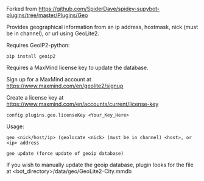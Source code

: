 Forked from https://github.com/SpiderDave/spidey-supybot-plugins/tree/master/Plugins/Geo

Provides geographical information from an ip address, hostmask, nick (must be in channel), or url using GeoLite2.

Requires GeoIP2-python:
```
pip install geoip2
```

Requires a MaxMind license key to update the database.

Sign up for a MaxMind account at https://www.maxmind.com/en/geolite2/signup

Create a license key at https://www.maxmind.com/en/accounts/current/license-key

```
config plugins.geo.licenseKey <Your_Key_Here>
```

Usage:
```
geo <nick/host/ip> (geolocate <nick> (must be in channel) <host>, or <ip> address
```
```
geo update (force update of geoip database)
```

If you wish to manually update the geoip database, plugin looks for the file at <bot_directory>/data/geo/GeoLite2-City.mmdb
